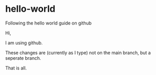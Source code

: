 # hello-world
Following the hello world guide on github

Hi, 

I am using github.

These changes are (currently as I type) not on the main branch, but a seperate branch.

That is all.

